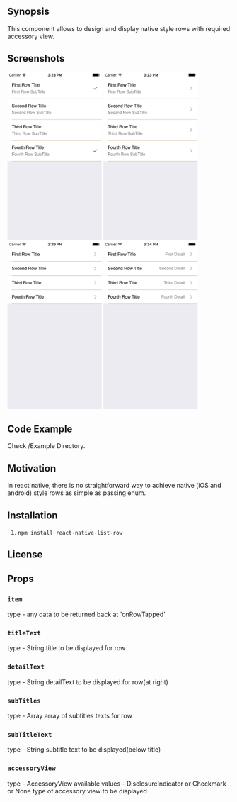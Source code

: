 ## Synopsis

This component allows to design and display native style rows with required accessory view.


## Screenshots

<p float="left">
  <img src="./Screeenshots/checkmarks.png" width="213" height = "379" />
  <img src="./Screeenshots/disclosureIndicator.png" width="213" height = "379" />
  <img src="./Screeenshots/titles.png" width="213" height = "379" />
  <img src="./Screeenshots/details.png" width="213" height = "379" />
</p>

## Code Example

Check /Example Directory.

## Motivation

In react native, there is no straightforward way to achieve native (iOS and android) style rows as simple as passing enum.

## Installation

1. `npm install react-native-list-row`

## License

## Props

### `item`
type - any
data to be returned back at 'onRowTapped'

### `titleText`
type - String
title to be displayed for row

### `detailText`
type - String
detailText to be displayed for row(at right)

### `subTitles`
type - Array
array of subtitles texts for row

### `subTitleText`
type - String
subtitle text to be displayed(below title)


### `accessoryView`
type - AccessoryView
available values - DisclosureIndicator or Checkmark or None
type of accessory view to be displayed




